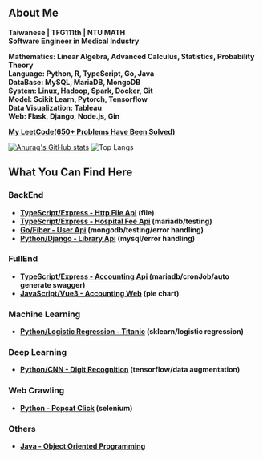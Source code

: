## About Me
**Taiwanese | TFG111th | NTU MATH**  
**Software Engineer in Medical Industry**  

**Mathematics: Linear Algebra, Advanced Calculus, Statistics, Probability Theory**  
**Language: Python, R, TypeScript, Go, Java**  
**DataBase: MySQL, MariaDB, MongoDB**  
**System: Linux, Hadoop, Spark, Docker, Git**  
**Model: Scikit Learn, Pytorch, Tensorflow**  
**Data Visualization: Tableau**  
**Web: Flask, Django, Node.js, Gin**  

**[My LeetCode(650+ Problems Have Been Solved)](https://leetcode.com/xiong1998/)**

[![Anurag's GitHub stats](https://github-readme-stats.vercel.app/api?username=yuhexiong&rank_icon=github&theme=graywhite)](https://github.com/anuraghazra/github-readme-stats)
![Top Langs](https://github-readme-stats.vercel.app/api/top-langs/?username=yuhexiong&layout=compact)

## What You Can Find Here

### BackEnd
- **[TypeScript/Express - Http File Api](https://github.com/yuhexiong/http-file-api-typescript) (file)**
- **[TypeScript/Express - Hospital Fee Api](https://github.com/yuhexiong/hospital-fee-api-typescript) (mariadb/testing)**
- **[Go/Fiber - User Api](https://github.com/yuhexiong/user-api-golang) (mongodb/testing/error handling)**
- **[Python/Django - Library Api](https://github.com/yuhexiong/library-api-python-django) (mysql/error handling)**

### FullEnd
- **[TypeScript/Express - Accounting Api](https://github.com/yuhexiong/accounting-api-typescript) (mariadb/cronJob/auto generate swagger)**
- **[JavaScript/Vue3 - Accounting Web](https://github.com/yuhexiong/accounting-web-vue3-javascript) (pie chart)**

### Machine Learning
- **[Python/Logistic Regression - Titanic](https://github.com/yuhexiong/titanic-logistic-regression-python) (sklearn/logistic regression)**

### Deep Learning
- **[Python/CNN - Digit Recognition](https://github.com/yuhexiong/digit-recognition-CNN-python) (tensorflow/data augmentation)**

### Web Crawling
- **[Python - Popcat Click](https://github.com/yuhexiong/popcat-click-python) (selenium)**

### Others
- **[Java - Object Oriented Programming](https://github.com/yuhexiong/object-oriented-programming-java)**